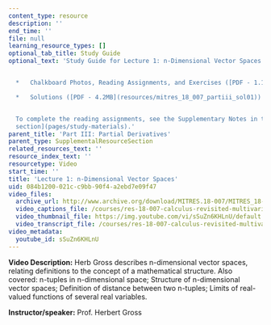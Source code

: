 ```yaml
---
content_type: resource
description: ''
end_time: ''
file: null
learning_resource_types: []
optional_tab_title: Study Guide
optional_text: 'Study Guide for Lecture 1: n-Dimensional Vector Spaces


  *   Chalkboard Photos, Reading Assignments, and Exercises ([PDF - 1.1MB](resources/mitres_18_007_partiii_lec01))

  *   Solutions ([PDF - 4.2MB](resources/mitres_18_007_partiii_sol01))


  To complete the reading assignments, see the Supplementary Notes in the [Study Materials
  section](pages/study-materials).'
parent_title: 'Part III: Partial Derivatives'
parent_type: SupplementalResourceSection
related_resources_text: ''
resource_index_text: ''
resourcetype: Video
start_time: ''
title: 'Lecture 1: n-Dimensional Vector Spaces'
uid: 084b1200-021c-c9bb-90f4-a2ebd7e09f47
video_files:
  archive_url: http://www.archive.org/download/MITRES.18-007/MITRES_18-007_Part3_lec1_300k.mp4
  video_captions_file: /courses/res-18-007-calculus-revisited-multivariable-calculus-fall-2011/f533b584db605bc39012f9a32a7fbad5_sSuZn6KHLnU.vtt
  video_thumbnail_file: https://img.youtube.com/vi/sSuZn6KHLnU/default.jpg
  video_transcript_file: /courses/res-18-007-calculus-revisited-multivariable-calculus-fall-2011/a44f2715bff7b5b0e1faf1d6c736b980_sSuZn6KHLnU.pdf
video_metadata:
  youtube_id: sSuZn6KHLnU
---
```


**Video Description:** Herb Gross describes n-dimensional vector spaces, relating definitions to the concept of a mathematical structure. Also covered: n-tuples in n-dimensional space; Structure of n-dimensional vector spaces; Definition of distance between two n-tuples; Limits of real-valued functions of several real variables.

**Instructor/speaker:** Prof. Herbert Gross